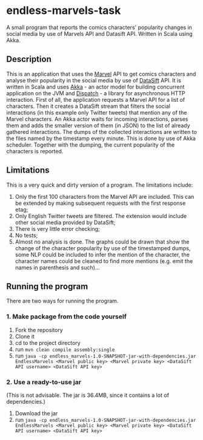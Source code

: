 endless-marvels-task
====================

A small program that reports the comics characters' popularity changes in social media by use of Marvels API and Datasift API. Written in Scala using Akka.

## Description

This is an application that uses the [Marvel](http://marvel.com/) API to get comics characters and analyse their popularity in the social media by use of [DataSift](http://datasift.com/) API.
It is written in Scala and uses [Akka](http://akka.io/) - an actor model for building concurrent application on the JVM and [Dispatch](http://dispatch.databinder.net/Dispatch.html) - a library for asynchronous HTTP interaction.
First of all, the application requests a Marvel API for a list of characters. Then it creates a DataSift stream that filters the social interactions (in this example only Twitter tweets) that mention any of the Marvel characters. An Akka actor waits for incoming interactions, parses them and adds the smaller version of them (in JSON) to the list of already gathered interactions. The dumps of the collected interactions are written to the files named by the timestamp every minute. This is done by use of Akka scheduler. Together with the dumping, the current popularity of the characters is reported.

## Limitations

This is a very quick and dirty version of a program. The limitations include:
 1. Only the first 100 characters from the Marvel API are included. This can be extended by making subsequent requests with the first response etag;
 2. Only English Twitter tweets are filtered. The extension would include other social media provided by DataSift;
 3. There is very little error checking;
 4. No tests;
 5. Almost no analysis is done. The graphs could be drawn that show the change of the character popularity by use of the timestamped dumps, some NLP could be included to infer the mention of the character, the character names could be cleaned to find more mentions (e.g. emit the names in parenthesis and such)...

## Running the program

There are two ways for running the program.
### 1. Make package from the code yourself

1. Fork the repository
2. Clone it
3. cd to the project directory
4. run `mvn clean compile assembly:single`
5. run `java -cp endless_marvels-1.0-SNAPSHOT-jar-with-dependencies.jar EndlessMarvels <Marvel public key> <Marvel private key> <DataSift API username> <DataSift API key>`

### 2. Use a ready-to-use jar
(This is not advisable. The jar is 36.4MB, since it contains a lot of dependencies.)

1. Download the jar
2. run `java -cp endless_marvels-1.0-SNAPSHOT-jar-with-dependencies.jar EndlessMarvels <Marvel public key> <Marvel private key> <DataSift API username> <DataSift API key>`